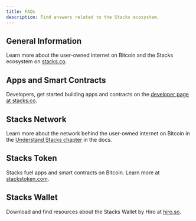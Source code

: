 ```yaml
---
title: FAQs
description: Find answers related to the Stacks ecosystem.
---
```


## General Information

Learn more about the user-owned internet on Bitcoin and the Stacks ecosystem on [stacks.co](https://stacks.co).

## Apps and Smart Contracts

Developers, get started building apps and contracts on the [developer page at stacks.co](https://www.stacks.co/developers).

## Stacks Network

Learn more about the network behind the user-owned internet on Bitcoin in the [Understand Stacks chapter](https://docs.blockstack.org/understand-stacks/overview) in the docs.

## Stacks Token

Stacks fuel apps and smart contracts on Bitcoin. Learn more at [stackstoken.com](https://stackstoken.com/faq).

## Stacks Wallet

Download and find resources about the Stacks Wallet by Hiro at [hiro.so](https://www.hiro.so/wallet).
